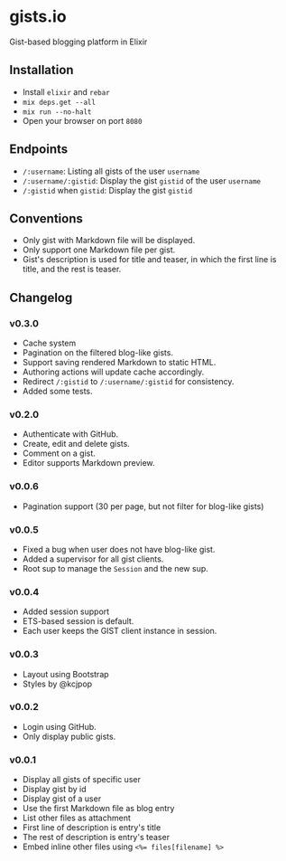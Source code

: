 gists.io
========

Gist-based blogging platform in Elixir

## Installation

* Install `elixir` and `rebar`
* `mix deps.get --all`
* `mix run --no-halt`
* Open your browser on port `8080`

## Endpoints

* `/:username`: Listing all gists of the user `username`
* `/:username/:gistid`: Display the gist `gistid` of the user `username`
* `/:gistid` when `gistid`: Display the gist `gistid`

## Conventions

* Only gist with Markdown file will be displayed.
* Only support one Markdown file per gist.
* Gist's description is used for title and teaser, in which the first line is title, and the rest is teaser.

## Changelog

### v0.3.0

* Cache system
* Pagination on the filtered blog-like gists.
* Support saving rendered Markdown to static HTML.
* Authoring actions will update cache accordingly.
* Redirect `/:gistid` to `/:username/:gistid` for consistency.
* Added some tests.

### v0.2.0

* Authenticate with GitHub.
* Create, edit and delete gists.
* Comment on a gist.
* Editor supports Markdown preview.

### v0.0.6

 * Pagination support (30 per page, but not filter for blog-like gists)

### v0.0.5

 * Fixed a bug when user does not have blog-like gist.
 * Added a supervisor for all gist clients.
 * Root sup to manage the `Session` and the new sup.

### v0.0.4

 * Added session support
 * ETS-based session is default.
 * Each user keeps the GIST client instance in session.

### v0.0.3

* Layout using Bootstrap 
* Styles by @kcjpop

### v0.0.2

* Login using GitHub.
* Only display public gists.

### v0.0.1

* Display all gists of specific user
* Display gist by id
* Display gist of a user
* Use the first Markdown file as blog entry
* List other files as attachment
* First line of description is entry's title
* The rest of description is entry's teaser
* Embed inline other files using `<%= files[filename] %>`
